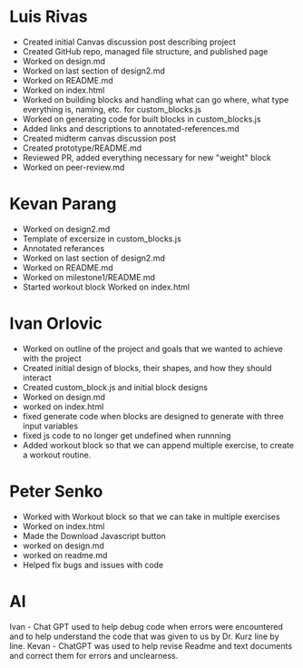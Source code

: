 # Luis Rivas
- Created initial Canvas discussion post describing project
- Created GitHub repo, managed file structure, and published page
- Worked on design.md
- Worked on last section of design2.md
- Worked on README.md
- Worked on index.html
- Worked on building blocks and handling what can go where, what type everything is, naming, etc. for custom_blocks.js
- Worked on generating code for built blocks in custom_blocks.js
- Added links and descriptions to annotated-references.md
- Created midterm canvas discussion post
- Created prototype/README.md
- Reviewed PR, added everything necessary for new "weight" block
- Worked on peer-review.md
# Kevan Parang
- Worked on design2.md
- Template of excersize in custom_blocks.js
- Annotated referances
- Worked on last section of design2.md
- Worked on README.md
- Worked on milestone1/README.md
- Started workout block
Worked on index.html
# Ivan Orlovic
- Worked on outline of the project and goals that we wanted to achieve with the project
- Created initial design of blocks, their shapes, and how they should interact
- Created custom_block.js and initial block designs
- Worked on design.md
- worked on index.html
- fixed generate code when blocks are designed to generate with three input variables
- fixed js code to no longer get undefined when runnning
- Added workout block so that we can append multiple exercise, to create a workout routine.
# Peter Senko
- Worked with Workout block so that we can take in multiple exercises
- Worked on index.html
- Made the Download Javascript button
- worked on design.md
- worked on readme.md
- Helped fix bugs and issues with code

# AI
Ivan - Chat GPT used to help debug code when errors were encountered and to help understand the code that was given to us by Dr. Kurz line by line.
Kevan - ChatGPT was used to help revise Readme and text documents and correct them for errors and unclearness.
